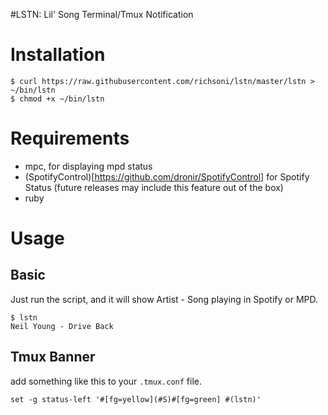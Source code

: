 #LSTN: Lil' Song Terminal/Tmux Notification

# Installation

```
$ curl https://raw.githubusercontent.com/richsoni/lstn/master/lstn > ~/bin/lstn
$ chmod +x ~/bin/lstn
```

# Requirements

* mpc, for displaying mpd status
* (SpotifyControl)[https://github.com/dronir/SpotifyControl] for Spotify Status (future releases may include this feature out of the box)
* ruby

# Usage
## Basic

Just run the script, and it will show Artist - Song playing in Spotify or MPD.

```
$ lstn
Neil Young - Drive Back
```

## Tmux Banner

add something like this to your `.tmux.conf` file.

```
set -g status-left '#[fg=yellow](#S)#[fg=green] #(lstn)'
```

